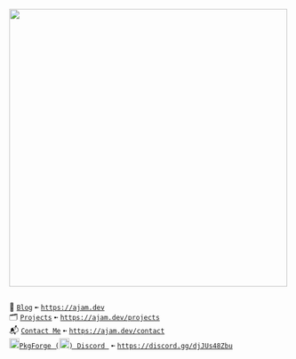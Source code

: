<!---
<a href="https://linktr.ee/Azathothas"> <img src="https://user-images.githubusercontent.com/58171889/278577982-16f7abbc-67ef-499b-a883-a0c9c3c63364.png" title="Whereabouts"> <a/>
-->

<p align="justify">
    <a href="https://github.com/Azathothas">
        <img src="https://github.com/Azathothas/Azathothas/assets/58171889/2f94d275-27ef-4d0c-b68c-5759fc6fa2e4" width="500"></a>
    <br>
  <!---
  <img src="https://github.com/Azathothas/Azathothas/assets/58171889/69e5da31-9885-4be4-a091-4301e26dd7e4" width="200" />
  -->  
<div style="text-align: justify;">
    <ul style="list-style-type: none; padding: 0; display: inline-block; text-align: justify;">
        <li>📔 <a href="https://ajam.dev"><code>Blog</code></a> <code>➼</code> <a href="https://ajam.dev"><code>https://ajam.dev</code></a></li>
        <li>🗂️ <a href="https://ajam.dev/projects"><code>Projects</code></a> <code>➼</code> <a href="https://ajam.dev/projects"><code>https://ajam.dev/projects</code></a></li>
        <li>📬 <a href="https://ajam.dev/contact"><code>Contact Me</code></a> <code>➼</code> <a href="https://ajam.dev/contact"><code>https://ajam.dev/contact</code></a></li>
        <li><a href="https://discord.gg/djJUs48Zbu"><img src="https://github.com/user-attachments/assets/5a336d72-6342-4ca5-87a4-aa8a35277e2f" width="18" height="18"><code>PkgForge (<img src="https://github.com/user-attachments/assets/a08a20e6-1795-4ee6-87e6-12a8ab2a7da6" width="18" height="18">) Discord </code></a> <code>➼</code> <a href="https://discord.gg/djJUs48Zbu"><code>https://discord.gg/djJUs48Zbu</code></a></li>
    </ul>
</div>
</p>

